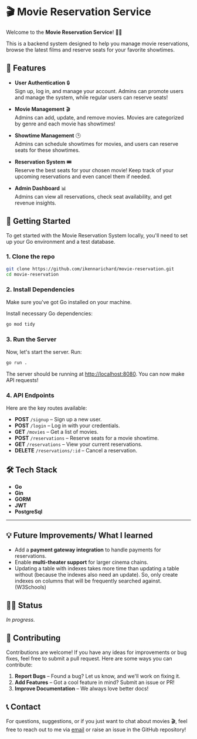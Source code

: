 # 🎬 Movie Reservation Service

Welcome to the **Movie Reservation Service**! 🍿🎥

This is a backend system designed to help you manage movie reservations, browse the latest films and reserve seats for your favorite showtimes.

## 🌟 Features

- **User Authentication** 🔒  
  Sign up, log in, and manage your account. Admins can promote users and manage the system, while regular users can reserve seats!

- **Movie Management** 🎬  
  Admins can add, update, and remove movies. Movies are categorized by genre and each movie has showtimes!

- **Showtime Management** 🕒  
  Admins can schedule showtimes for movies, and users can reserve seats for these showtimes.

- **Reservation System** 🎟️  
  Reserve the best seats for your chosen movie! Keep track of your upcoming reservations and even cancel them if needed.

- **Admin Dashboard** 📊  
  Admins can view all reservations, check seat availability, and get revenue insights.

## 🚀 Getting Started

To get started with the Movie Reservation System locally, you'll need to set up your Go environment and a test database.

### 1. Clone the repo

```bash
git clone https://github.com/ikennarichard/movie-reservation.git
cd movie-reservation
```

### 2. Install Dependencies

Make sure you've got Go installed on your machine.

Install necessary Go dependencies:

```bash
go mod tidy
```

### 3. Run the Server

Now, let's start the server. Run:

```bash
go run .
```

The server should be running at [http://localhost:8080](http://localhost:8080). You can now make API requests!

### 4. API Endpoints

Here are the key routes available:

- **POST** `/signup` – Sign up a new user.
- **POST** `/login` – Log in with your credentials.
- **GET** `/movies` – Get a list of movies.
- **POST** `/reservations` – Reserve seats for a movie showtime.
- **GET** `/reservations` – View your current reservations.
- **DELETE** `/reservations/:id` – Cancel a reservation.

## 🛠️ Tech Stack

- **Go**
- **Gin**
- **GORM**
- **JWT**
- **PostgreSql**

---

## 💡 Future Improvements/ What I learned

- Add a **payment gateway integration** to handle payments for reservations.
- Enable **multi-theater support** for larger cinema chains.
- Updating a table with indexes takes more time than updating a table without (because the indexes also need an update). So, only create indexes on columns that will be frequently searched against.(W3Schools)

## 👨‍💻 Status

_In progress._

## 📝 Contributing

Contributions are welcome! If you have any ideas for improvements or bug fixes, feel free to submit a pull request. Here are some ways you can contribute:

1. **Report Bugs** – Found a bug? Let us know, and we'll work on fixing it.
2. **Add Features** – Got a cool feature in mind? Submit an issue or PR!
3. **Improve Documentation** – We always love better docs!

## 📞 Contact

For questions, suggestions, or if you just want to chat about movies 🎬, feel free to reach out to me via [email](mailto:oguefioforrichard@gmail.com) or raise an issue in the GitHub repository!
